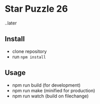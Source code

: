 # Star Puzzle 26

..later

## Install
* clone repository
* run ```npm install``` 

## Usage
* npm run build (for development)
* npm run make (minified for production)
* npm run watch (build on filechange)
